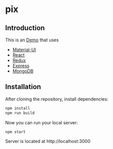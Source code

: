 # pix

## Introduction

This is an [Demo](http://guangin.club/) that uses 
* [Material-UI](https://github.com/callemall/material-ui/)
* [React](https://facebook.github.io/react/)
* [Redux](https://github.com/reactjs/redux/)
* [Express](http://expressjs.com/)
* [MongoDB](https://www.mongodb.com/)

## Installation

After cloning the repository, install dependencies:
```sh
npm install
npm run build
```

Now you can run your local server:
```sh
npm start
```
Server is located at http://localhost:3000